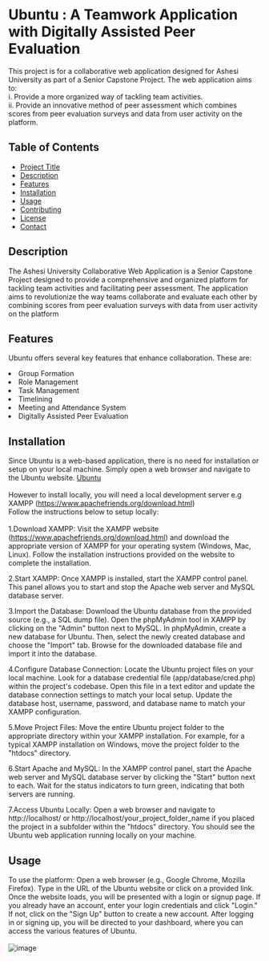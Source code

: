 # Ubuntu : A Teamwork Application with Digitally Assisted Peer Evaluation

This project is for a collaborative web application designed for Ashesi University as part of a Senior Capstone Project. The web application aims to:<br>
i. Provide a more organized way of tackling team activities.<br>
ii. Provide an innovative method of peer assessment which combines scores from peer evaluation surveys and data from user activity on the platform.

## Table of Contents

- [Project Title](#project-title)
- [Description](#description)
- [Features](#features)
- [Installation](#installation)
- [Usage](#usage)
- [Contributing](#contributing)
- [License](#license)
- [Contact](#contact)

## Description
The Ashesi University Collaborative Web Application is a Senior Capstone Project designed to provide a comprehensive and organized platform for tackling team activities and facilitating peer assessment. The application aims to revolutionize the way teams collaborate and evaluate each other by combining scores from peer evaluation surveys with data from user activity on the platform

## Features

Ubuntu offers several key features that enhance collaboration. These are:
<br>
<li>Group Formation</li>
<li>Role Management</li>
<li>Task Management</li>
<li>Timelining </li>
<li>Meeting and Attendance System</li>
<li>Digitally Assisted Peer Evaluation</li>

## Installation
Since Ubuntu is a web-based application, there is no need for installation or setup on your local machine. Simply open a web browser and navigate to the Ubuntu website. <a href = "https://www.ubuntuapp.herokuapp.com">Ubuntu</a>
<br>
<br>
However to install locally, you will need a local development server e.g XAMPP (https://www.apachefriends.org/download.html)
<br>
Follow the instructions below to setup locally:
<br>
<br>
1.Download XAMPP: Visit the XAMPP website (https://www.apachefriends.org/download.html) and download the appropriate version of XAMPP for your operating system (Windows, Mac, Linux). Follow the installation instructions provided on the website to complete the installation.

2.Start XAMPP: Once XAMPP is installed, start the XAMPP control panel. This panel allows you to start and stop the Apache web server and MySQL database server.

3.Import the Database: Download the Ubuntu database from the provided source (e.g., a SQL dump file). Open the phpMyAdmin tool in XAMPP by clicking on the "Admin" button next to MySQL. In phpMyAdmin, create a new database for Ubuntu. Then, select the newly created database and choose the "Import" tab. Browse for the downloaded database file and import it into the database.

4.Configure Database Connection: Locate the Ubuntu project files on your local machine. Look for a database credential file (app/database/cred.php) within the project's codebase. Open this file in a text editor and update the database connection settings to match your local setup. Update the database host, username, password, and database name to match your XAMPP configuration.

5.Move Project Files: Move the entire Ubuntu project folder to the appropriate directory within your XAMPP installation. For example, for a typical XAMPP installation on Windows, move the project folder to the "htdocs" directory.

6.Start Apache and MySQL: In the XAMPP control panel, start the Apache web server and MySQL database server by clicking the "Start" button next to each. Wait for the status indicators to turn green, indicating that both servers are running.

7.Access Ubuntu Locally: Open a web browser and navigate to http://localhost/ or http://localhost/your_project_folder_name if you placed the project in a subfolder within the "htdocs" directory. You should see the Ubuntu web application running locally on your machine.


## Usage

To use the platform:
Open a web browser (e.g., Google Chrome, Mozilla Firefox).
Type in the URL of the Ubuntu website or click on a provided link.
Once the website loads, you will be presented with a login or signup page.
If you already have an account, enter your login credentials and click "Login." If not, click on the "Sign Up" button to create a new account.
After logging in or signing up, you will be directed to your dashboard, where you can access the various features of Ubuntu.
<br>
<br>
![image](https://github.com/Ashesi-Org/ubuntu_philip_amarteyfio_applied_project/assets/77846610/47f6f7d4-7324-4387-8567-1ee26ef67d56)




